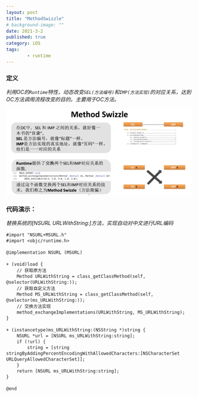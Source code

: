 ```yaml
---
layout: post
title: "MethodSwizzle"
# background-image: ""
date: 2021-3-2
published: true
category: iOS
tags:
        - runtime
---
```


### 定义  

*利用OC的`Runtime`特性，动态改变`SEL(方法编号)`和`IMP(方法实现)`的对应关系，达到OC方法调用流程改变的目的。主要用于OC方法。*  

![2021030401.jpg](https://raw.githubusercontent.com/wandyf/wandyf.github.io/master/assets/img/2021030401.jpg "2021030401.jpg")  


### 代码演示：  

*替换系统的[NSURL URLWithString:]方法，实现自动对中文进行URL编码*  
```objc
#import "NSURL+MSURL.h"
#import <objc/runtime.h>

@implementation NSURL (MSURL)

+ (void)load {
    // 获取原方法
    Method URLWithString = class_getClassMethod(self, @selector(URLWithString:));
    // 获取自定义方法
    Method MS_URLWithString = class_getClassMethod(self, @selector(ms_URLWithString:));
    // 交换方法实现
    method_exchangeImplementations(URLWithString, MS_URLWithString);
}

+ (instancetype)ms_URLWithString:(NSString *)string {
    NSURL *url = [NSURL ms_URLWithString:string];
    if (!url) {
        string = [string stringByAddingPercentEncodingWithAllowedCharacters:[NSCharacterSet URLQueryAllowedCharacterSet]];
    }
    return [NSURL ms_URLWithString:string];
}

@end
```
